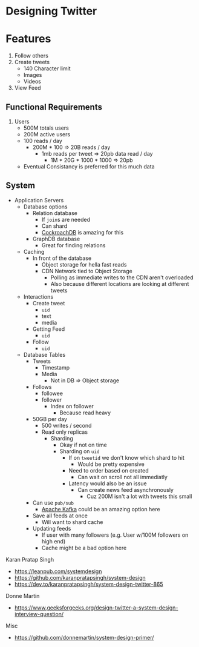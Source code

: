 # Designing Twitter

# Features
1. Follow others
1. Create tweets
    - 140 Character limit
    - Images
    - Videos
1. View Feed

## Functional Requirements
1. Users
    - 500M totals users
    - 200M active users
    - 100 reads / day
      - 200M * 100 => 20B reads / day
        - 1mb reads per tweet => 20pb data read / day
          - 1M * 20G * 1000 * 1000 => 20pb
    - Eventual Consistancy is preferred for this much data

## System
- Application Servers
  - Database options
    - Relation database
      - If `join`s are needed
      - Can shard
      - [CockroachDB](https://www.cockroachlabs.com/) is amazing for this
    - GraphDB database
      - Great for finding relations
  - Caching
    - In front of the database
      - Object storage for hella fast reads
      - CDN Network tied to Object Storage
        - Polling as immediate writes to the CDN aren't overloaded
        - Also because different locations are looking at different tweets
  - Interactions
    - Create tweet
      - `uid`
      - text
      - media
    - Getting Feed
      - `uid`
    - Follow
      - `uid`
  - Database Tables
    - Tweets
      - Timestamp
      - Media
        - Not in DB => Object storage
    - Follows
      - followee
      - follower
        - Index on follower
          - Because read heavy
    - 50GB per day
      - 500 writes / second
      - Read only replicas
        - Sharding
          - Okay if not on time
          - Sharding on `uid`
            - If on `tweetid` we don't know which shard to hit
              - Would be pretty expensive
            - Need to order based on created
              - Can wait on scroll not all immediatly
            - Latency would also be an issue
              - Can create news feed asynchronously
                - Cuz 200M isn't a lot with tweets this small
    - Can use `pub/sub`
      - [Apache Kafka](https://kafka.apache.org/) could be an amazing option here
    - Save all feeds at once
      - Will want to shard cache
    - Updating feeds
      - If user with many followers (e.g. User w/100M followers on high end)
      - Cache might be a bad option here

Karan Pratap Singh
- https://leanpub.com/systemdesign
- https://github.com/karanpratapsingh/system-design
- https://dev.to/karanpratapsingh/system-design-twitter-865

Donne Martin
- https://www.geeksforgeeks.org/design-twitter-a-system-design-interview-question/

Misc
- https://github.com/donnemartin/system-design-primer/
